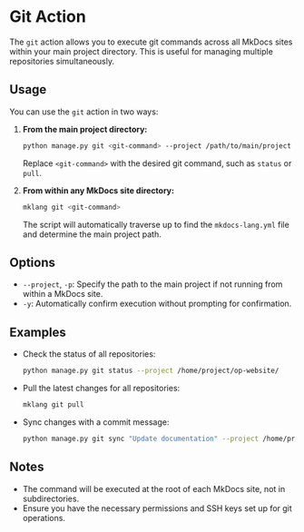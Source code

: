 # Git Action

The `git` action allows you to execute git commands across all MkDocs sites within your main project directory. This is useful for managing multiple repositories simultaneously.

## Usage

You can use the `git` action in two ways:

1. **From the main project directory:**

   ```bash
   python manage.py git <git-command> --project /path/to/main/project
   ```

   Replace `<git-command>` with the desired git command, such as `status` or `pull`.

2. **From within any MkDocs site directory:**

   ```bash
   mklang git <git-command>
   ```

   The script will automatically traverse up to find the `mkdocs-lang.yml` file and determine the main project path.

## Options

- `--project`, `-p`: Specify the path to the main project if not running from within a MkDocs site.
- `-y`: Automatically confirm execution without prompting for confirmation.

## Examples

- Check the status of all repositories:

  ```bash
  python manage.py git status --project /home/project/op-website/
  ```

- Pull the latest changes for all repositories:

  ```bash
  mklang git pull
  ```

- Sync changes with a commit message:

  ```bash
  python manage.py git sync "Update documentation" --project /home/project/op-website/
  ```

## Notes

- The command will be executed at the root of each MkDocs site, not in subdirectories.
- Ensure you have the necessary permissions and SSH keys set up for git operations. 